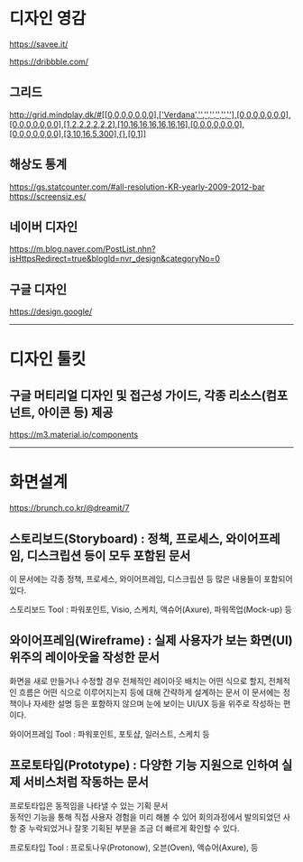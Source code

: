 # 디자인 영감

https://savee.it/  

https://dribbble.com/

## 그리드
http://grid.mindplay.dk/#[[0,0,0,0,0,0,0],['Verdana','','','','','',''],[0,0,0,0,0,0,0],[0,0,0,0,0,0,0],[1,2,2,2,2,2,2],[10,16,16,16,16,16,16],[0,0,0,0,0,0,0],[0,0,0,0,0,0,0],[3,10,16,5,300],{},[0,1]]

## 해상도 통계
https://gs.statcounter.com/#all-resolution-KR-yearly-2009-2012-bar  
https://screensiz.es/  

## 네이버 디자인
https://m.blog.naver.com/PostList.nhn?isHttpsRedirect=true&blogId=nvr_design&categoryNo=0 

## 구글 디자인
https://design.google/  

-----

# 디자인 툴킷

## 구글 머티리얼 디자인 및 접근성 가이드, 각종 리소스(컴포넌트, 아이콘 등) 제공
https://m3.material.io/components

-----

# 화면설계  

https://brunch.co.kr/@dreamit/7

## 스토리보드(Storyboard) : 정책, 프로세스, 와이어프레임, 디스크립션 등이 모두 포함된 문서
이 문서에는 각종 정책, 프로세스, 와이어프레임, 디스크립션 등 많은 내용들이 포함되어 있다.

스토리보드 Tool : 파워포인트, Visio, 스케치, 액슈어(Axure), 파워목업(Mock-up) 등   

## 와이어프레임(Wireframe) : 실제 사용자가 보는 화면(UI) 위주의 레이아웃을 작성한 문서   
화면을 새로 만들거나 수정할 경우 전체적인 레이아웃 배치는 어떤 식으로 할지, 전체적인 흐름은 어떤 식으로 이루어지는지 등에 대해 간략하게 설계하는 문서
이 문서에는 정책이나 자세한 설명 등은 포함하지 않으며 눈에 보이는 UI/UX 등을 위주로 작성하는 편이다.   

와이어프레임 Tool : 파워포인트, 포토샵, 일러스트, 스케치 등

## 프로토타입(Prototype) : 다양한 기능 지원으로 인하여 실제 서비스처럼 작동하는 문서   
프로토타입은 동적임을 나타낼 수 있는 기획 문서   
동적인 기능을 통해 직접 사용자 경험을 미리 해볼 수 있어 회의과정에서 발의되었던 사항 중 누락되었거나 잘못 기획된 부분을 조금 더 빠르게 확인할 수 있다.    

프로토타입 Tool : 프로토나우(Protonow), 오븐(Oven), 액슈어(Axure),  등   

